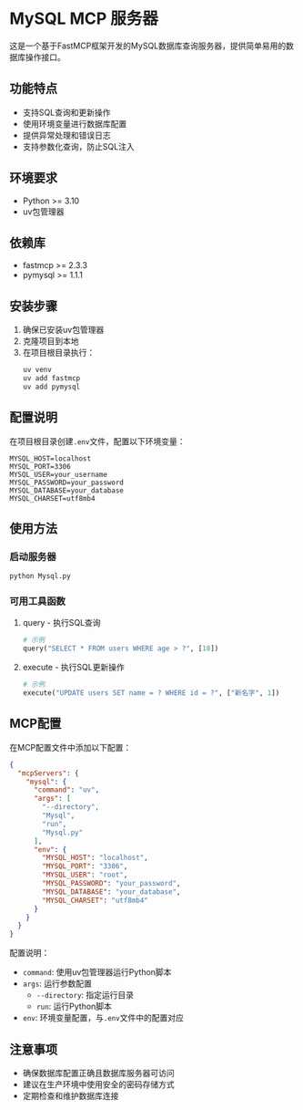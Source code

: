 # MySQL MCP 服务器

这是一个基于FastMCP框架开发的MySQL数据库查询服务器，提供简单易用的数据库操作接口。

## 功能特点

- 支持SQL查询和更新操作
- 使用环境变量进行数据库配置
- 提供异常处理和错误日志
- 支持参数化查询，防止SQL注入

## 环境要求

- Python >= 3.10
- uv包管理器

## 依赖库

- fastmcp >= 2.3.3
- pymysql >= 1.1.1

## 安装步骤

1. 确保已安装uv包管理器
2. 克隆项目到本地
3. 在项目根目录执行：
   ```bash
   uv venv
   uv add fastmcp
   uv add pymysql
   ```

## 配置说明

在项目根目录创建`.env`文件，配置以下环境变量：

```env
MYSQL_HOST=localhost
MYSQL_PORT=3306
MYSQL_USER=your_username
MYSQL_PASSWORD=your_password
MYSQL_DATABASE=your_database
MYSQL_CHARSET=utf8mb4
```

## 使用方法

### 启动服务器

```bash
python Mysql.py
```

### 可用工具函数

1. query - 执行SQL查询
   ```python
   # 示例
   query("SELECT * FROM users WHERE age > ?", [18])
   ```

2. execute - 执行SQL更新操作
   ```python
   # 示例
   execute("UPDATE users SET name = ? WHERE id = ?", ["新名字", 1])
   ```

## MCP配置

在MCP配置文件中添加以下配置：

```json
{
  "mcpServers": {
    "mysql": {
      "command": "uv",
      "args": [
        "--directory",
        "Mysql",
        "run",
        "Mysql.py"
      ],
      "env": {
        "MYSQL_HOST": "localhost",
        "MYSQL_PORT": "3306",
        "MYSQL_USER": "root",
        "MYSQL_PASSWORD": "your_password",
        "MYSQL_DATABASE": "your_database",
        "MYSQL_CHARSET": "utf8mb4"
      }
    }
  }
}
```

配置说明：
- `command`: 使用uv包管理器运行Python脚本
- `args`: 运行参数配置
  - `--directory`: 指定运行目录
  - `run`: 运行Python脚本
- `env`: 环境变量配置，与`.env`文件中的配置对应

## 注意事项

- 确保数据库配置正确且数据库服务器可访问
- 建议在生产环境中使用安全的密码存储方式
- 定期检查和维护数据库连接